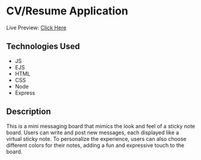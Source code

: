 # CV/Resume Application
Live Preview: [Click Here](https://mini-message-board-3tug.onrender.com/)

## Technologies Used

* JS
* EJS
* HTML
* CSS
* Node
* Express

## Description
This is a mini messaging board that mimics the look and feel of a sticky note board. Users can write and post new messages, each displayed like a virtual sticky note. To personalize the experience, users can also choose different colors for their notes, adding a fun and expressive touch to the board.

